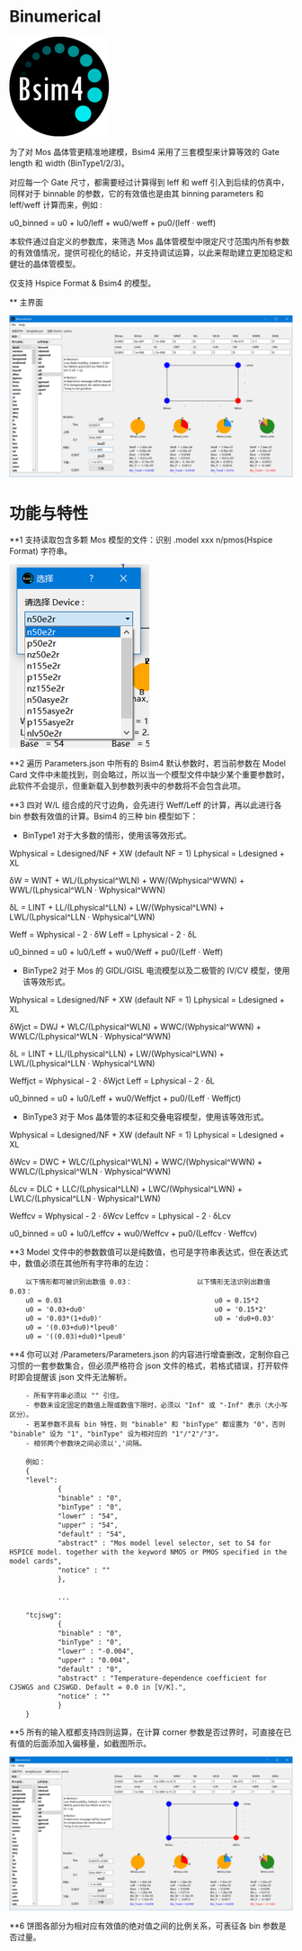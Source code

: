 # Binumerical

![select](/images/logo.png)

为了对 Mos 晶体管更精准地建模，Bsim4 采用了三套模型来计算等效的 Gate length 和 width (BinType1/2/3)。

对应每一个 Gate 尺寸，都需要经过计算得到 leff 和 weff 引入到后续的仿真中，同样对于 binnable 的参数，它的有效值也是由其 binning parameters 和 leff/weff 计算而来，例如 :

u0_binned = u0 + lu0/leff + wu0/weff + pu0/(leff · weff)

本软件通过自定义的参数库，来筛选 Mos 晶体管模型中限定尺寸范围内所有参数的有效值情况，提供可视化的结论，并支持调试运算，以此来帮助建立更加稳定和健壮的晶体管模型。

仅支持 Hspice Format & Bsim4 的模型。

** 主界面

![Interface](/images/Interface.png)


# 功能与特性
**1 支持读取包含多颗 Mos 模型的文件：识别 .model xxx n/pmos(Hspice Format) 字符串。

![select](/images/select_model.png)

**2 遍历 Parameters.json 中所有的 Bsim4 默认参数时，若当前参数在 Model Card 文件中未能找到，则会略过，所以当一个模型文件中缺少某个重要参数时，此软件不会提示，但重新载入到参数列表中的参数将不会包含此项。

**3 四对 W/L 组合成的尺寸边角，会先进行 Weff/Leff 的计算，再以此进行各 bin 参数有效值的计算。Bsim4 的三种 bin 模型如下：

* BinType1
对于大多数的情形，使用该等效形式。

Wphysical = Ldesigned/NF + XW   (default NF = 1)
Lphysical = Ldesigned + XL

δW = WINT + WL/(Lphysical^WLN) + WW/(Wphysical^WWN) + WWL/(Lphysical^WLN · Wphysical^WWN)
      
δL = LINT + LL/(Lphysical^LLN) + LW/(Wphysical^LWN) + LWL/(Lphysical^LLN · Wphysical^LWN)

Weff = Wphysical - 2 · δW
Leff = Lphysical - 2 · δL

u0_binned = u0 + lu0/Leff + wu0/Weff + pu0/(Leff · Weff)


* BinType2
对于 Mos 的 GIDL/GISL 电流模型以及二极管的 IV/CV 模型，使用该等效形式。

Wphysical = Ldesigned/NF + XW   (default NF = 1)
Lphysical = Ldesigned + XL

δWjct = DWJ + WLC/(Lphysical^WLN) + WWC/(Wphysical^WWN) + WWLC/(Lphysical^WLN · Wphysical^WWN)
      
δL = LINT + LL/(Lphysical^LLN) + LW/(Wphysical^LWN) + LWL/(Lphysical^LLN · Wphysical^LWN)

Weffjct = Wphysical - 2 · δWjct
Leff = Lphysical - 2 · δL

u0_binned = u0 + lu0/Leff + wu0/Weffjct + pu0/(Leff · Weffjct)


* BinType3
对于 Mos 晶体管的本征和交叠电容模型，使用该等效形式。    
    
Wphysical = Ldesigned/NF + XW   (default NF = 1)
Lphysical = Ldesigned + XL

δWcv = DWC + WLC/(Lphysical^WLN) + WWC/(Wphysical^WWN) + WWLC/(Lphysical^WLN · Wphysical^WWN)
      
δLcv = DLC + LLC/(Lphysical^LLN) + LWC/(Wphysical^LWN) + LWLC/(Lphysical^LLN · Wphysical^LWN)

Weffcv = Wphysical - 2 · δWcv
Leffcv = Lphysical - 2 · δLcv

u0_binned = u0 + lu0/Leffcv + wu0/Weffcv + pu0/(Leffcv · Weffcv)

**3 Model 文件中的参数数值可以是纯数值，也可是字符串表达式，但在表达式中，数值必须在其他所有字符串的左边：

        以下情形都可被识别出数值 0.03：                以下情形无法识别出数值 0.03：
        u0 = 0.03                                      u0 = 0.15*2
        u0 = '0.03+du0'                                u0 = '0.15*2' 
        u0 = '0.03*(1+du0)'                            u0 = 'du0+0.03'  
        u0 = '(0.03+du0)*lpeu0'
        u0 = '((0.03)+du0)*lpeu0'

        
**4 你可以对 /Parameters/Parameters.json 的内容进行增查删改，定制你自己习惯的一套参数集合，但必须严格符合 json 文件的格式，若格式错误，打开软件时即会提醒该 json 文件无法解析。
       
        - 所有字符串必须以 "" 引住。
        - 参数未设定固定的数值上限或数值下限时，必须以 "Inf" 或 "-Inf" 表示（大小写区分）。
        - 若某参数不具有 bin 特性，则 "binable" 和 "binType" 都设置为 "0"，否则 "binable" 设为 "1", "binType" 设为相对应的 "1"/"2"/"3"。
        - 相邻两个参数块之间必须以','间隔。  
        
        例如：
        {
        "level":
                {
                "binable" : "0",
                "binType" : "0",
                "lower" : "54",
                "upper" : "54",
                "default" : "54",
                "abstract" : "Mos model level selector, set to 54 for HSPICE model. together with the keyword NMOS or PMOS specified in the model cards",
                "notice" : ""
                },        
                
                ...
                
        "tcjswg":
                {
                "binable" : "0",
                "binType" : "0",
                "lower" : "-0.004",
                "upper" : "0.004",
                "default" : "0",
                "abstract" : "Temperature-dependence coefficient for CJSWGS and CJSWGD. Default = 0.0 in [V/K].",
                "notice" : ""
                }
        }        
        
    
**5 所有的输入框都支持四则运算，在计算 corner 参数是否过界时，可直接在已有值的后面添加入偏移量，如截图所示。
    
![value_shift](/images/value_shift.png)
    
**6 饼图各部分为相对应有效值的绝对值之间的比例关系，可表征各 bin 参数是否过量。        